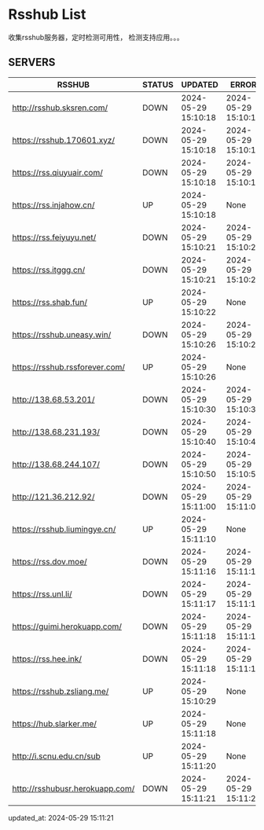 # Rsshub List

收集rsshub服务器，定时检测可用性， 检测支持应用。。。


## SERVERS

|  RSSHUB   | STATUS  | UPDATED  | ERROR  | TWITTER |  
|  ----  | ----  | ----  | ----  | ---- |  
| http://rsshub.sksren.com/ | DOWN | 2024-05-29 15:10:18 | 2024-05-29 15:10:18 |  
| https://rsshub.170601.xyz/ | DOWN | 2024-05-29 15:10:18 | 2024-05-29 15:10:18 |  
| https://rss.qiuyuair.com/ | DOWN | 2024-05-29 15:10:18 | 2024-05-29 15:10:18 |  
| https://rss.injahow.cn/ | UP | 2024-05-29 15:10:18 | None ||  
| https://rss.feiyuyu.net/ | DOWN | 2024-05-29 15:10:21 | 2024-05-29 15:10:21 |  
| https://rss.itggg.cn/ | DOWN | 2024-05-29 15:10:21 | 2024-05-29 15:10:21 |  
| https://rss.shab.fun/ | UP | 2024-05-29 15:10:22 | None ||  
| https://rsshub.uneasy.win/ | DOWN | 2024-05-29 15:10:26 | 2024-05-29 15:10:26 |  
| https://rsshub.rssforever.com/ | UP | 2024-05-29 15:10:26 | None ||  
| http://138.68.53.201/ | DOWN | 2024-05-29 15:10:30 | 2024-05-29 15:10:30 |  
| http://138.68.231.193/ | DOWN | 2024-05-29 15:10:40 | 2024-05-29 15:10:40 |  
| http://138.68.244.107/ | DOWN | 2024-05-29 15:10:50 | 2024-05-29 15:10:50 |  
| http://121.36.212.92/ | DOWN | 2024-05-29 15:11:00 | 2024-05-29 15:11:00 |  
| https://rsshub.liumingye.cn/ | UP | 2024-05-29 15:11:10 | None ||  
| https://rss.dov.moe/ | DOWN | 2024-05-29 15:11:16 | 2024-05-29 15:11:16 |  
| https://rss.unl.li/ | DOWN | 2024-05-29 15:11:17 | 2024-05-29 15:11:17 |  
| https://guimi.herokuapp.com/ | DOWN | 2024-05-29 15:11:18 | 2024-05-29 15:11:18 |  
| https://rss.hee.ink/ | DOWN | 2024-05-29 15:11:18 | 2024-05-29 15:11:18 |  
| https://rsshub.zsliang.me/ | UP | 2024-05-29 15:10:29 | None |OK|  
| https://hub.slarker.me/ | UP | 2024-05-29 15:11:18 | None ||  
| http://i.scnu.edu.cn/sub | UP | 2024-05-29 15:11:20 | None ||  
| http://rsshubusr.herokuapp.com/ | DOWN | 2024-05-29 15:11:21 | 2024-05-29 15:11:21 |  
  

updated_at: 2024-05-29 15:11:21  
